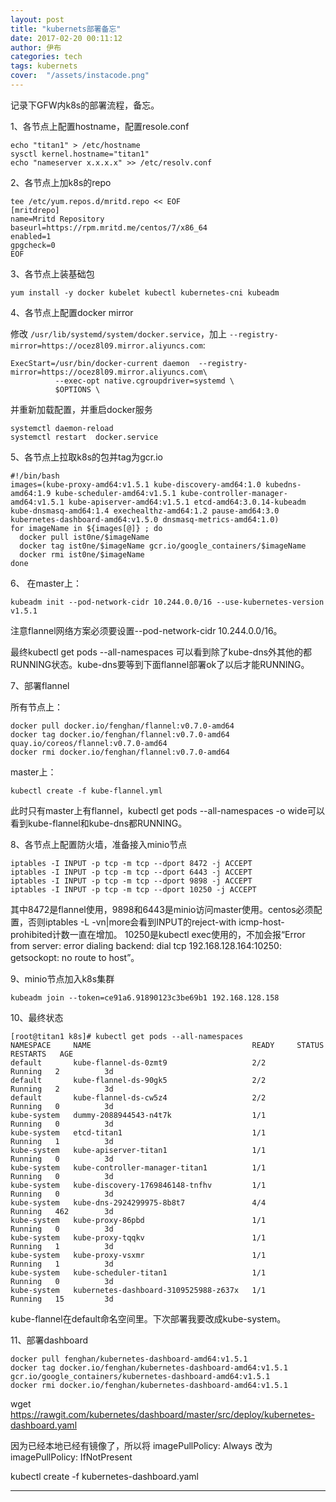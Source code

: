 ```yaml
---
layout: post
title: "kubernets部署备忘"
date: 2017-02-20 00:11:12
author: 伊布
categories: tech
tags: kubernets
cover:  "/assets/instacode.png"
---
```



记录下GFW内k8s的部署流程，备忘。

1、各节点上配置hostname，配置resole.conf

```
echo "titan1" > /etc/hostname
sysctl kernel.hostname="titan1"
echo "nameserver x.x.x.x" >> /etc/resolv.conf
```

2、各节点上加k8s的repo

```
tee /etc/yum.repos.d/mritd.repo << EOF
[mritdrepo]
name=Mritd Repository
baseurl=https://rpm.mritd.me/centos/7/x86_64
enabled=1
gpgcheck=0
EOF
```

3、各节点上装基础包

```
yum install -y docker kubelet kubectl kubernetes-cni kubeadm
```


4、各节点上配置docker mirror

修改 `/usr/lib/systemd/system/docker.service`，加上 `--registry-mirror=https://ocez8l09.mirror.aliyuncs.com`:

```
ExecStart=/usr/bin/docker-current daemon  --registry-mirror=https://ocez8l09.mirror.aliyuncs.com\
          --exec-opt native.cgroupdriver=systemd \
          $OPTIONS \
```

并重新加载配置，并重启docker服务

```
systemctl daemon-reload
systemctl restart  docker.service
```

5、各节点上拉取k8s的包并tag为gcr.io

```
#!/bin/bash
images=(kube-proxy-amd64:v1.5.1 kube-discovery-amd64:1.0 kubedns-amd64:1.9 kube-scheduler-amd64:v1.5.1 kube-controller-manager-amd64:v1.5.1 kube-apiserver-amd64:v1.5.1 etcd-amd64:3.0.14-kubeadm kube-dnsmasq-amd64:1.4 exechealthz-amd64:1.2 pause-amd64:3.0 kubernetes-dashboard-amd64:v1.5.0 dnsmasq-metrics-amd64:1.0)
for imageName in ${images[@]} ; do
  docker pull ist0ne/$imageName
  docker tag ist0ne/$imageName gcr.io/google_containers/$imageName
  docker rmi ist0ne/$imageName
done
```

6、
在master上：

```
kubeadm init --pod-network-cidr 10.244.0.0/16 --use-kubernetes-version v1.5.1
```

注意flannel网络方案必须要设置--pod-network-cidr 10.244.0.0/16。

最终kubectl get pods --all-namespaces 可以看到除了kube-dns外其他的都RUNNING状态。kube-dns要等到下面flannel部署ok了以后才能RUNNING。

7、部署flannel

所有节点上：

```
docker pull docker.io/fenghan/flannel:v0.7.0-amd64
docker tag docker.io/fenghan/flannel:v0.7.0-amd64 quay.io/coreos/flannel:v0.7.0-amd64
docker rmi docker.io/fenghan/flannel:v0.7.0-amd64
```

master上：

```
kubectl create -f kube-flannel.yml
```

此时只有master上有flannel，kubectl get pods --all-namespaces -o wide可以看到kube-flannel和kube-dns都RUNNING。

8、各节点上配置防火墙，准备接入minio节点

```
iptables -I INPUT -p tcp -m tcp --dport 8472 -j ACCEPT
iptables -I INPUT -p tcp -m tcp --dport 6443 -j ACCEPT
iptables -I INPUT -p tcp -m tcp --dport 9898 -j ACCEPT
iptables -I INPUT -p tcp -m tcp --dport 10250 -j ACCEPT
```

其中8472是flannel使用，9898和6443是minio访问master使用。centos必须配置，否则iptables -L -vn|more会看到INPUT的reject-with icmp-host-prohibited计数一直在增加。
10250是kubectl exec使用的，不加会报“Error from server: error dialing backend: dial tcp 192.168.128.164:10250: getsockopt: no route to host”。

9、minio节点加入k8s集群

```
kubeadm join --token=ce91a6.91890123c3be69b1 192.168.128.158
```

10、最终状态

```
[root@titan1 k8s]# kubectl get pods --all-namespaces
NAMESPACE     NAME                                    READY     STATUS    RESTARTS   AGE
default       kube-flannel-ds-0zmt9                   2/2       Running   2          3d
default       kube-flannel-ds-90gk5                   2/2       Running   2          3d
default       kube-flannel-ds-cw5z4                   2/2       Running   0          3d
kube-system   dummy-2088944543-n4t7k                  1/1       Running   0          3d
kube-system   etcd-titan1                             1/1       Running   1          3d
kube-system   kube-apiserver-titan1                   1/1       Running   0          3d
kube-system   kube-controller-manager-titan1          1/1       Running   0          3d
kube-system   kube-discovery-1769846148-tnfhv         1/1       Running   0          3d
kube-system   kube-dns-2924299975-8b8t7               4/4       Running   462        3d
kube-system   kube-proxy-86pbd                        1/1       Running   0          3d
kube-system   kube-proxy-tqqkv                        1/1       Running   1          3d
kube-system   kube-proxy-vsxmr                        1/1       Running   1          3d
kube-system   kube-scheduler-titan1                   1/1       Running   0          3d
kube-system   kubernetes-dashboard-3109525988-z637x   1/1       Running   15         3d
```

kube-flannel在default命名空间里。下次部署我要改成kube-system。

11、部署dashboard

```
docker pull fenghan/kubernetes-dashboard-amd64:v1.5.1
docker tag docker.io/fenghan/kubernetes-dashboard-amd64:v1.5.1 gcr.io/google_containers/kubernetes-dashboard-amd64:v1.5.1
docker rmi docker.io/fenghan/kubernetes-dashboard-amd64:v1.5.1
```

wget https://rawgit.com/kubernetes/dashboard/master/src/deploy/kubernetes-dashboard.yaml

因为已经本地已经有镜像了，所以将 imagePullPolicy: Always  改为 imagePullPolicy: IfNotPresent

kubectl create -f kubernetes-dashboard.yaml



---
